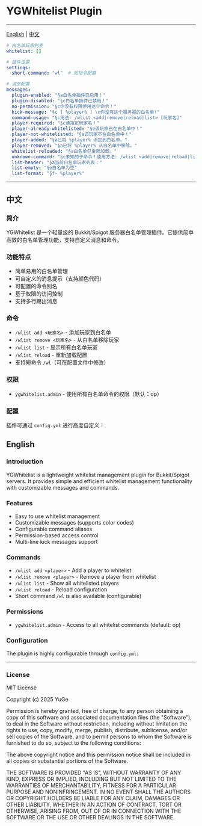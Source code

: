 # YGWhitelist Plugin

---

[English](#english) | [中文](#中文)


```yml
# 白名单玩家列表
whitelist: []

# 插件设置
settings:
  short-command: "wl"  # 短指令配置

# 消息配置
messages:
  plugin-enabled: "§a白名单插件已启用！"
  plugin-disabled: "§c白名单插件已禁用！"
  no-permission: "§c你没有权限使用这个命令！"
  kick-message: "§c [ %player% ] \n你没有这个服务器的白名单!"
  command-usage: "§c用法: /wlist <add|remove|reload|list> [玩家名]"
  player-required: "§c请指定玩家名！"
  player-already-whitelisted: "§e该玩家已在白名单中！"
  player-not-whitelisted: "§e该玩家不在白名单中！"
  player-added: "§a已将 %player% 添加到白名单。"
  player-removed: "§a已将 %player% 从白名单中移除。"
  whitelist-reloaded: "§a白名单已重新加载。"
  unknown-command: "§c未知的子命令！使用方法: /wlist <add|remove|reload|list> [玩家名]"
  list-header: "§a当前白名单玩家列表："
  list-empty: "§e白名单为空"
  list-format: "§f- %player%"
```
---

## 中文

### 简介
YGWhitelist 是一个轻量级的 Bukkit/Spigot 服务器白名单管理插件。它提供简单高效的白名单管理功能，支持自定义消息和命令。

### 功能特点
- 简单易用的白名单管理
- 可自定义的消息提示（支持颜色代码）
- 可配置的命令别名
- 基于权限的访问控制
- 支持多行踢出消息

### 命令
- `/wlist add <玩家名>` - 添加玩家到白名单
- `/wlist remove <玩家名>` - 从白名单移除玩家
- `/wlist list` - 显示所有白名单玩家
- `/wlist reload` - 重新加载配置
- 支持短命令 `/wl`（可在配置文件中修改）

### 权限
- `ygwhitelist.admin` - 使用所有白名单命令的权限（默认：op）

### 配置
插件可通过 `config.yml` 进行高度自定义：


## English

### Introduction
YGWhitelist is a lightweight whitelist management plugin for Bukkit/Spigot servers. It provides simple and efficient whitelist management functionality with customizable messages and commands.

### Features
- Easy to use whitelist management
- Customizable messages (supports color codes)
- Configurable command aliases
- Permission-based access control
- Multi-line kick messages support

### Commands
- `/wlist add <player>` - Add a player to whitelist
- `/wlist remove <player>` - Remove a player from whitelist
- `/wlist list` - Show all whitelisted players
- `/wlist reload` - Reload configuration
- Short command `/wl` is also available (configurable)

### Permissions
- `ygwhitelist.admin` - Access to all whitelist commands (default: op)

### Configuration
The plugin is highly configurable through `config.yml`:





---

### License
MIT License

Copyright (c) 2025 YuGe

Permission is hereby granted, free of charge, to any person obtaining a copy
of this software and associated documentation files (the "Software"), to deal
in the Software without restriction, including without limitation the rights
to use, copy, modify, merge, publish, distribute, sublicense, and/or sell
copies of the Software, and to permit persons to whom the Software is
furnished to do so, subject to the following conditions:

The above copyright notice and this permission notice shall be included in all
copies or substantial portions of the Software.

THE SOFTWARE IS PROVIDED "AS IS", WITHOUT WARRANTY OF ANY KIND, EXPRESS OR
IMPLIED, INCLUDING BUT NOT LIMITED TO THE WARRANTIES OF MERCHANTABILITY,
FITNESS FOR A PARTICULAR PURPOSE AND NONINFRINGEMENT. IN NO EVENT SHALL THE
AUTHORS OR COPYRIGHT HOLDERS BE LIABLE FOR ANY CLAIM, DAMAGES OR OTHER
LIABILITY, WHETHER IN AN ACTION OF CONTRACT, TORT OR OTHERWISE, ARISING FROM,
OUT OF OR IN CONNECTION WITH THE SOFTWARE OR THE USE OR OTHER DEALINGS IN THE
SOFTWARE.